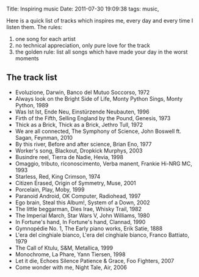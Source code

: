 Title: Inspiring music
Date:  2011-07-30 19:09:38
tags: music,

Here is a quick list of tracks which inspires me, every day and every time I listen them. The rules:

1. one song for each artist
2. no technical appreciation, only pure love for the track
3. the golden rule: list all songs which have made your day in the worst moments

## The track list ##

* Evoluzione, Darwin, Banco del Mutuo Soccorso, 1972
* Always look on the Bright Side of Life, Monty Python Sings, Monty Python, 1989
* Was Ist Ist, Ende Neu, Einstürzende Neubauten, 1996
* Firth of the Fifth, Selling England by the Pound, Genesis, 1973
* Thick as a Brick, Thick as a Brick, Jethro Tull, 1972
* We are all connected, The Symphony of Science, John Boswell ft. Sagan, Feynman, 2010
* By this river, Before and after science, Brian Eno, 1977
* Worker's song, Blackout, Dropkick Murphys, 2003
* Busindre reel, Tierra de Nadie, Hevia, 1998
* Omaggio, tributo, riconoscimento, Verba manent, Frankie Hi-NRG MC, 1993
* Starless, Red, King Crimson, 1974
* Citizen Erased, Origin of Symmetry, Muse, 2001
* Porcelain, Play, Moby, 1999
* Paranoid Android, OK Computer, Radiohead, 1997
* Ego brain, Steal this Album!, System of a Down, 2002
* The little beggarman, Dies Irae, Whisky Trail, 1982
* The Imperial March, Star Wars V, John Williams, 1980
* In Fortune's hand, In Fortune's hand, Clannad, 1990
* Gymnopédie No. 1, The Early piano works, Erik Satie, 1888
* L'era del cinghiale bianco, L'era del cinghiale bianco, Franco Battiato, 1979
* The Call of Ktulu, S&M, Metallica, 1999
* Monochrome, La Phare, Yann Tiersen, 1998
* Let it die, Echoes Silence Patience & Grace, Foo Fighters, 2007
* Come wonder with me, Night Tale, Air, 2006


